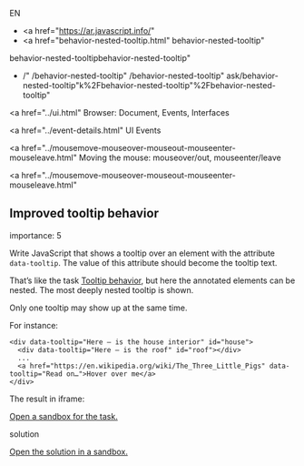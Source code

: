 EN

- <a href="https://ar.javascript.info/"
- <a href="behavior-nested-tooltip.html"
  behavior-nested-tooltip"

behavior-nested-tooltipbehavior-nested-tooltip"

<!-- -->

- /"
  /behavior-nested-tooltip"
  /behavior-nested-tooltip"
  ask/behavior-nested-tooltip"k%2Fbehavior-nested-tooltip"%2Fbehavior-nested-tooltip" </a>

<a href="../ui.html" Browser: Document, Events, Interfaces</span></a>

<a href="../event-details.html" UI Events</span></a>

<a href="../mousemove-mouseover-mouseout-mouseenter-mouseleave.html" Moving the mouse: mouseover/out, mouseenter/leave</span></a>

<a href="../mousemove-mouseover-mouseout-mouseenter-mouseleave.html"

## Improved tooltip behavior

<span class="task__importance" title="How important is the task, from 1 to 5">importance: 5</span>

Write JavaScript that shows a tooltip over an element with the attribute `data-tooltip`. The value of this attribute should become the tooltip text.

That’s like the task [Tooltip behavior](behavior-tooltip.html), but here the annotated elements can be nested. The most deeply nested tooltip is shown.

Only one tooltip may show up at the same time.

For instance:

    <div data-tooltip="Here – is the house interior" id="house">
      <div data-tooltip="Here – is the roof" id="roof"></div>
      ...
      <a href="https://en.wikipedia.org/wiki/The_Three_Little_Pigs" data-tooltip="Read on…">Hover over me</a>
    </div>

The result in iframe:

[Open a sandbox for the task.](https://plnkr.co/edit/N8Y84iRZJK3JdVjW?p=preview)

solution

[Open the solution in a sandbox.](https://plnkr.co/edit/Ykgy8Hq2hA92bKxe?p=preview)
